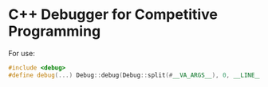 # C++ Debugger for Competitive Programming

For use:
```C++
#include <debug>
#define debug(...) Debug::debug(Debug::split(#__VA_ARGS__), 0, __LINE__, __VA_ARGS__)
```
